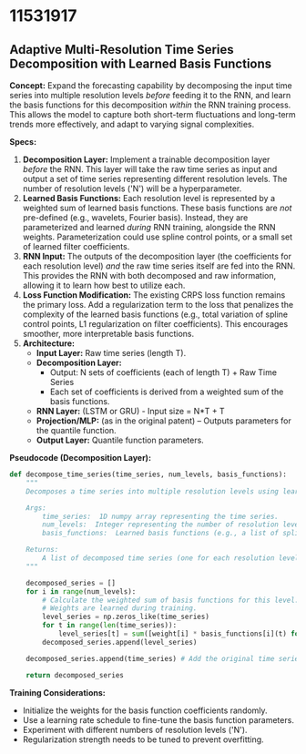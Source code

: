 # 11531917

## Adaptive Multi-Resolution Time Series Decomposition with Learned Basis Functions

**Concept:** Expand the forecasting capability by decomposing the input time series into multiple resolution levels *before* feeding it to the RNN, and learn the basis functions for this decomposition *within* the RNN training process. This allows the model to capture both short-term fluctuations and long-term trends more effectively, and adapt to varying signal complexities.

**Specs:**

1.  **Decomposition Layer:** Implement a trainable decomposition layer *before* the RNN. This layer will take the raw time series as input and output a set of time series representing different resolution levels.  The number of resolution levels ('N') will be a hyperparameter.
2.  **Learned Basis Functions:** Each resolution level is represented by a weighted sum of learned basis functions. These basis functions are *not* pre-defined (e.g., wavelets, Fourier basis). Instead, they are parameterized and learned *during* RNN training, alongside the RNN weights.  Parameterization could use spline control points, or a small set of learned filter coefficients.
3.  **RNN Input:** The outputs of the decomposition layer (the coefficients for each resolution level) *and* the raw time series itself are fed into the RNN.  This provides the RNN with both decomposed and raw information, allowing it to learn how best to utilize each.
4.  **Loss Function Modification:** The existing CRPS loss function remains the primary loss. Add a regularization term to the loss that penalizes the complexity of the learned basis functions (e.g., total variation of spline control points, L1 regularization on filter coefficients). This encourages smoother, more interpretable basis functions.
5.  **Architecture:**
    *   **Input Layer:** Raw time series (length T).
    *   **Decomposition Layer:**
        *   Output: N sets of coefficients (each of length T) + Raw Time Series
        *   Each set of coefficients is derived from a weighted sum of the basis functions.
    *   **RNN Layer:** (LSTM or GRU) - Input size = N\*T + T
    *   **Projection/MLP:** (as in the original patent) – Outputs parameters for the quantile function.
    *   **Output Layer:**  Quantile function parameters.

**Pseudocode (Decomposition Layer):**

```python
def decompose_time_series(time_series, num_levels, basis_functions):
    """
    Decomposes a time series into multiple resolution levels using learned basis functions.

    Args:
        time_series:  1D numpy array representing the time series.
        num_levels:  Integer representing the number of resolution levels.
        basis_functions:  Learned basis functions (e.g., a list of spline control points).

    Returns:
        A list of decomposed time series (one for each resolution level) + the original time series.
    """

    decomposed_series = []
    for i in range(num_levels):
        # Calculate the weighted sum of basis functions for this level.
        # Weights are learned during training.
        level_series = np.zeros_like(time_series)
        for t in range(len(time_series)):
            level_series[t] = sum([weight[i] * basis_functions[i](t) for i in range(len(weight))]) #example implementation with weights and basis functions
        decomposed_series.append(level_series)

    decomposed_series.append(time_series) # Add the original time series

    return decomposed_series
```

**Training Considerations:**

*   Initialize the weights for the basis function coefficients randomly.
*   Use a learning rate schedule to fine-tune the basis function parameters.
*   Experiment with different numbers of resolution levels ('N').
*   Regularization strength needs to be tuned to prevent overfitting.